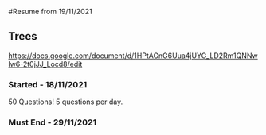 #Resume from 19/11/2021


## Trees
https://docs.google.com/document/d/1HPtAGnG6Uua4jUYG_LD2Rm1QNNwlw6-2t0jJJ_Locd8/edit

### Started - 18/11/2021

50 Questions!
5 questions per day.

### Must End - 29/11/2021
